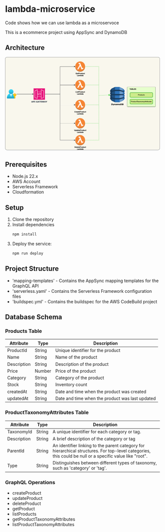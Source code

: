 # lambda-microservice
Code shows how we can use lambda as a microservoce

This is a ecommerce project using  AppSync and DynamoDB


## Architecture

![architecture](./lambda_v1.png)

## Prerequisites

- Node.js 22.x
- AWS Account
- Serverless Framework
- Cloudformation

## Setup

1. Clone the repository
2. Install dependencies
   ```bash
   npm install
   ```
3. Deploy the service:
   ```bash
   npm run deploy
   ```

## Project Structure

- 'mapping-templates' - Contains the AppSync mapping templates for the GraphQL API
- 'serverless.yaml' - Contains the Serverless Framework configuration files
- 'buildspec.yml' - Contains the buildspec for the AWS CodeBuild project


## Database Schema

 ### Products Table 
| Attribute | Type | Description |
| --- | --- | --- |
| ProductId | String | Unique identifier for the product |
| Name | String | Name of the product |
| Description | String | Description of the product |
| Price | Number | Price of the product |
| Category | String | Category of the product |
| Stock | String | Inventory count |
| createdAt | String | Date and time when the product was created |
| updatedAt | String | Date and time when the product was last updated |

### ProductTaxonomyAttributes Table

| Attribute | Type | Description |
| --- | --- | --- |
| TaxonomyId | String | A unique identifier for each category or tag.|
| Description | String |A brief description of the category or tag|
| ParentId | String |An identifier linking to the parent category for hierarchical structures. For top-level categories, this could be null or a specific value like "root".|
| Type | String |Distinguishes between different types of taxonomy, such as 'category' or 'tag'.|

### GraphQL Operations

- createProduct
- updateProduct
- deleteProduct
- getProduct
- listProducts
- getProductTaxonomyAttributes
- listProductTaxonomyAttributes
